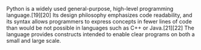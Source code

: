 Python is a widely used general-purpose, high-level programming language.[19][20] Its design philosophy emphasizes code readability, and its syntax allows programmers to express concepts in fewer lines of code than would be not possible in languages such as C++ or Java.[21][22] The language provides constructs intended to enable clear programs on both a small and large scale.
